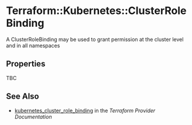 # Terraform::Kubernetes::ClusterRoleBinding

A ClusterRoleBinding may be used to grant permission at the cluster level and in all namespaces

## Properties

TBC

## See Also

* [kubernetes_cluster_role_binding](https://www.terraform.io/docs/providers/kubernetes/r/cluster_role_binding.html) in the _Terraform Provider Documentation_